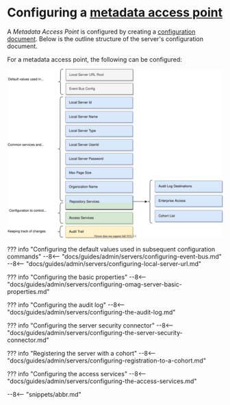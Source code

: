 <!-- SPDX-License-Identifier: CC-BY-4.0 -->
<!-- Copyright Contributors to the Egeria project 2020. -->

# Configuring a [metadata access point](/concepts/metadata-access-point)

A *Metadata Access Point* is configured by creating a [configuration document](/concepts/configuration-document).  Below is the outline structure of the server's configuration document.

For a metadata access point, the following can be configured:

![Configuration document for a metadata access point](metadata-access-point-config.svg)

??? info "Configuring the default values used in subsequent configuration commands"
    --8<-- "docs/guides/admin/servers/configuring-event-bus.md"
    --8<-- "docs/guides/admin/servers/configuring-local-server-url.md"

??? info "Configuring the basic properties"
    --8<-- "docs/guides/admin/servers/configuring-omag-server-basic-properties.md"

??? info "Configuring the audit log"
    --8<-- "docs/guides/admin/servers/configuring-the-audit-log.md"

??? info "Configuring the server security connector"
    --8<-- "docs/guides/admin/servers/configuring-the-server-security-connector.md"

??? info "Registering the server with a cohort"
    --8<-- "docs/guides/admin/servers/configuring-registration-to-a-cohort.md"

??? info "Configuring the access services"
    --8<-- "docs/guides/admin/servers/configuring-the-access-services.md"

--8<-- "snippets/abbr.md"
